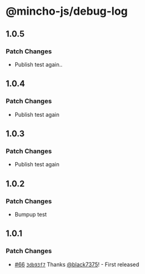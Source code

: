 # @mincho-js/debug-log

## 1.0.5

### Patch Changes

- Publish test again..

## 1.0.4

### Patch Changes

- Publish test again

## 1.0.3

### Patch Changes

- Publish test again

## 1.0.2

### Patch Changes

- Bumpup test

## 1.0.1

### Patch Changes

- [#66](https://github.com/mincho-js/mincho/pull/66) [`3db93f7`](https://github.com/mincho-js/mincho/commit/3db93f706ee39bd4365891e5c8fd25c66609a99f) Thanks [@black7375](https://github.com/black7375)! - First released
